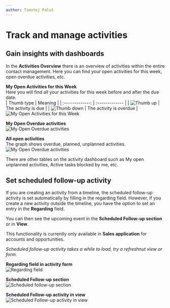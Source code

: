 ```yaml
---
author: Timotej Paluš
---
```


# Track and manage activities

## Gain insights with dashboards
In the **Activities Overview** there is an overview of activities within the entire contact management. Here you can find your open activities for this week, open overdue activities, etc.

**My Open Activities for this Week**  
Here you will find all your activities for this week before and after the due date.  
| Thumb type        | Meaning           |
| :-------------: | :------------- |
| ![Thumb up](/.attachments/ModelDrivenAppUserGuide/thumbUp.png)    | The activity is due |
| ![Thumb down](/.attachments/ModelDrivenAppUserGuide/thumbDown.png)    | The activity is overdue   |
![My Open Activities for this Week](/.attachments/ModelDrivenAppUserGuide/openActivitiesForThisWeek.png)

**My Open Overdue activities**  
![My Open Overdue activities](/.attachments/ModelDrivenAppUserGuide/overdueActivity.png)

**All open activities**  
The graph shows overdue, planned, unplanned activities.  
![My Open Overdue activities](/.attachments/ModelDrivenAppUserGuide/allActivitiesGraph.png)

There are other tables on the activity dashboard such as My open unplanned activities, Active tasks blocked by me, etc.

## Set scheduled follow-up activity
If you are creating an activity from a timeline, the scheduled follow-up activity is set automatically by filling in the regarding field. However, if you create a new activity outside the timeline, you have the option to set an entry in the **Regarding** field.

You can then see the upcoming event in the **Scheduled Follow-up section** or in **View**. 

This functionality is currently only available in **Sales application** for accounts and opportunities.

_Scheduled follow-up activity takes a while to load, try a refreshnut view or form._

**Regarding field in activity form**  
![Regarding field](/.attachments/ModelDrivenAppUserGuide/regardingField.png)

**Scheduled Follow-up section**  
![Scheduled follow-up section](/.attachments/ModelDrivenAppUserGuide/scheduledFollowupSection.png)

**Scheduled Follow-up activity in view**  
![Scheduled Follow-up activity in view](/.attachments/ModelDrivenAppUserGuide/scheduledFollowupView.png)
